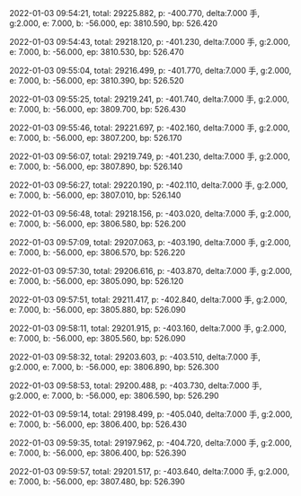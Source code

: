 2022-01-03 09:54:21, total: 29225.882, p: -400.770, delta:7.000 手, g:2.000, e: 7.000, b: -56.000, ep: 3810.590, bp: 526.420

2022-01-03 09:54:43, total: 29218.120, p: -401.230, delta:7.000 手, g:2.000, e: 7.000, b: -56.000, ep: 3810.530, bp: 526.470

2022-01-03 09:55:04, total: 29216.499, p: -401.770, delta:7.000 手, g:2.000, e: 7.000, b: -56.000, ep: 3810.390, bp: 526.520

2022-01-03 09:55:25, total: 29219.241, p: -401.740, delta:7.000 手, g:2.000, e: 7.000, b: -56.000, ep: 3809.700, bp: 526.430

2022-01-03 09:55:46, total: 29221.697, p: -402.160, delta:7.000 手, g:2.000, e: 7.000, b: -56.000, ep: 3807.200, bp: 526.170

2022-01-03 09:56:07, total: 29219.749, p: -401.230, delta:7.000 手, g:2.000, e: 7.000, b: -56.000, ep: 3807.890, bp: 526.140

2022-01-03 09:56:27, total: 29220.190, p: -402.110, delta:7.000 手, g:2.000, e: 7.000, b: -56.000, ep: 3807.010, bp: 526.140

2022-01-03 09:56:48, total: 29218.156, p: -403.020, delta:7.000 手, g:2.000, e: 7.000, b: -56.000, ep: 3806.580, bp: 526.200

2022-01-03 09:57:09, total: 29207.063, p: -403.190, delta:7.000 手, g:2.000, e: 7.000, b: -56.000, ep: 3806.570, bp: 526.220

2022-01-03 09:57:30, total: 29206.616, p: -403.870, delta:7.000 手, g:2.000, e: 7.000, b: -56.000, ep: 3805.090, bp: 526.120

2022-01-03 09:57:51, total: 29211.417, p: -402.840, delta:7.000 手, g:2.000, e: 7.000, b: -56.000, ep: 3805.880, bp: 526.090

2022-01-03 09:58:11, total: 29201.915, p: -403.160, delta:7.000 手, g:2.000, e: 7.000, b: -56.000, ep: 3805.560, bp: 526.090

2022-01-03 09:58:32, total: 29203.603, p: -403.510, delta:7.000 手, g:2.000, e: 7.000, b: -56.000, ep: 3806.890, bp: 526.300

2022-01-03 09:58:53, total: 29200.488, p: -403.730, delta:7.000 手, g:2.000, e: 7.000, b: -56.000, ep: 3806.590, bp: 526.290

2022-01-03 09:59:14, total: 29198.499, p: -405.040, delta:7.000 手, g:2.000, e: 7.000, b: -56.000, ep: 3806.400, bp: 526.430

2022-01-03 09:59:35, total: 29197.962, p: -404.720, delta:7.000 手, g:2.000, e: 7.000, b: -56.000, ep: 3806.400, bp: 526.390

2022-01-03 09:59:57, total: 29201.517, p: -403.640, delta:7.000 手, g:2.000, e: 7.000, b: -56.000, ep: 3807.480, bp: 526.390